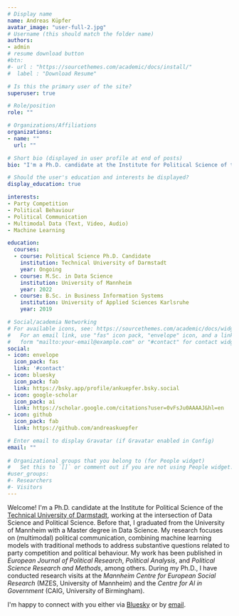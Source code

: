 ```yaml
---
# Display name
name: Andreas Küpfer
avatar_image: "user-full-2.jpg"
# Username (this should match the folder name)
authors:
- admin
# resume download button
#btn:
#- url : "https://sourcethemes.com/academic/docs/install/"
#  label : "Download Resume"

# Is this the primary user of the site?
superuser: true

# Role/position
role: ""

# Organizations/Affiliations
organizations:
- name: ""
  url: ""

# Short bio (displayed in user profile at end of posts)
bio: "I'm a Ph.D. candidate at the Institute for Political Science of the Technical University of Darmstadt, working at the intersection of Data Science and Political Science. Before that, I graduated from the University of Mannheim with a Master degree in Data Science. My research focuses on (multimodal) political communication, combining machine learning models with traditional methods to address substantive questions related to party competition and political behaviour. My work has been published in <i>European Journal of Political Research, Political Analysis, and Political Science Research and Methods, among others. During my Ph.D., I have conducted research visits at the Mannheim Centre for European Social Research (MZES, University of Mannheim) and the Centre for AI in Government (CAIG, University of Birmingham)."

# Should the user's education and interests be displayed?
display_education: true

interests:
- Party Competition
- Political Behaviour
- Political Communication
- Multimodal Data (Text, Video, Audio)
- Machine Learning

education:
  courses:
  - course: Political Science Ph.D. Candidate
    institution: Technical University of Darmstadt
    year: Ongoing
  - course: M.Sc. in Data Science
    institution: University of Mannheim
    year: 2022
  - course: B.Sc. in Business Information Systems
    institution: University of Applied Sciences Karlsruhe
    year: 2019

# Social/academia Networking
# For available icons, see: https://sourcethemes.com/academic/docs/widgets/#icons
#   For an email link, use "fas" icon pack, "envelope" icon, and a link in the
#   form "mailto:your-email@example.com" or "#contact" for contact widget.
social:
- icon: envelope
  icon_pack: fas
  link: '#contact'
- icon: bluesky
  icon_pack: fab
  link: https://bsky.app/profile/ankuepfer.bsky.social
- icon: google-scholar
  icon_pack: ai
  link: https://scholar.google.com/citations?user=0vFsJu0AAAAJ&hl=en
- icon: github
  icon_pack: fab
  link: https://github.com/andreaskuepfer

# Enter email to display Gravatar (if Gravatar enabled in Config)
email: ""
  
# Organizational groups that you belong to (for People widget)
#   Set this to `[]` or comment out if you are not using People widget.  
#user_groups:
#- Researchers
#- Visitors
---
```


Welcome! I'm a Ph.D. candidate at the Institute for Political Science of the <a href="https://www.politikwissenschaft.tu-darmstadt.de/institut/personen_pw/kuepfer_andreas/andreas_kuepfer_inhalt.en.jsp" target="_blank">Technical University of Darmstadt</a>, working at the intersection of Data Science and Political Science. Before that, I graduated from the University of Mannheim with a Master degree in Data Science. My research focuses on (multimodal) political communication, combining machine learning models with traditional methods to address substantive questions related to party competition and political behaviour. My work has been published in <i>European Journal of Political Research</i>, <i>Political Analysis</i>, and <i>Political Science Research and Methods</i>, among others. During my Ph.D., I have conducted research visits at the <i>Mannheim Centre for European Social Research</i> (MZES, University of Mannheim) and the <i>Centre for AI in Government</i> (CAIG, University of Birmingham).

I'm happy to connect with you either via [Bluesky](https://bsky.app/profile/ankuepfer.bsky.social) or by [email](mailto:andreas.kuepfer@tu-darmstadt.de).
